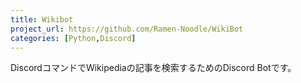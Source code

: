 ```yaml
---
title: Wikibot
project_url: https://github.com/Ramen-Noodle/WikiBot
categories: [Python,Discord]
---
```


DiscordコマンドでWikipediaの記事を検索するためのDiscord Botです。